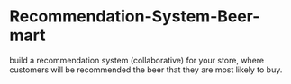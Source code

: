 # Recommendation-System-Beer-mart
build a recommendation system (collaborative) for your store, where customers will be recommended the beer that they are most likely to buy.
